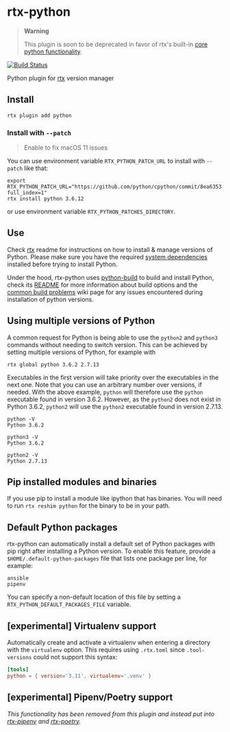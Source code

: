 # rtx-python

> **Warning**
>
> This plugin is soon to be deprecated in favor of rtx's built-in [core python functionality](https://github.com/jdxcode/rtx/blob/main/docs/python.md).

[![Build Status](https://travis-ci.org/danhper/rtx-python.svg?branch=master)](https://travis-ci.org/danhper/rtx-python)

Python plugin for [rtx](https://github.com/jdxcode/rtx) version manager

## Install

```
rtx plugin add python
```

### Install with `--patch`

> Enable to fix macOS 11 issues

You can use environment variable `RTX_PYTHON_PATCH_URL` to install with `--patch` like that:

```
export RTX_PYTHON_PATCH_URL="https://github.com/python/cpython/commit/8ea6353.patch?full_index=1"
rtx install python 3.6.12
```

or use environment variable `RTX_PYTHON_PATCHES_DIRECTORY`.

## Use

Check [rtx](https://github.com/jdxcode/rtx) readme for instructions on how to install & manage versions of Python.
Please make sure you have the required [system dependencies](https://github.com/pyenv/pyenv/wiki#suggested-build-environment) installed before trying to install Python.

Under the hood, rtx-python uses [python-build](https://github.com/yyuu/pyenv/tree/master/plugins/python-build)
to build and install Python, check its [README](https://github.com/yyuu/pyenv/tree/master/plugins/python-build)
for more information about build options and the [common build problems](https://github.com/pyenv/pyenv/wiki/Common-build-problems) wiki page for any issues encountered during installation of python versions.

## Using multiple versions of Python

A common request for Python is being able to use the `python2` and `python3` commands without needing to switch version.
This can be achieved by setting multiple versions of Python, for example with

```
rtx global python 3.6.2 2.7.13
```

Executables in the first version will take priority over the executables in the next one. Note that you can use an arbitrary number over versions, if needed.
With the above example, `python` will therefore use the `python` executable found in version 3.6.2.
However, as the `python2` does not exist in Python 3.6.2, `python2` will use the `python2` executable found in version 2.7.13.

```
python -V
Python 3.6.2

python3 -V
Python 3.6.2

python2 -V
Python 2.7.13
```

## Pip installed modules and binaries

If you use pip to install a module like ipython that has binaries. You will need to run `rtx reshim python` for the binary to be in your path.

## Default Python packages

rtx-python can automatically install a default set of Python packages with pip right after installing a Python version. To enable this feature, provide a `$HOME/.default-python-packages` file that lists one package per line, for example:

```
ansible
pipenv
```

You can specify a non-default location of this file by setting a `RTX_PYTHON_DEFAULT_PACKAGES_FILE` variable.

## [experimental] Virtualenv support

Automatically create and activate a virtualenv when entering a directory with the
`virtualenv` option. This requires using `.rtx.toml` since `.tool-versions` could
not support this syntax:

```toml
[tools]
python = { version='3.11', virtualenv='.venv' }
```

## [experimental] Pipenv/Poetry support

_This functionality has been removed from this plugin and instead put into [rtx-pipenv](https://github.com/rtx-plugins/rtx-pipenv) and [rtx-poetry](https://github.com/rtx-plugins/rtx-poetry)._

